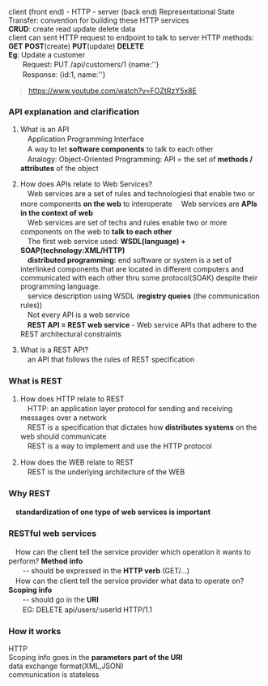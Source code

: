 client (front end) - HTTP - server (back end)
Representational State Transfer: convention for building these HTTP services  
**CRUD**: create read update delete data  
client can sent HTTP request to endpoint to talk to server
HTTP methods: **GET** **POST**(create) **PUT**(update) **DELETE**  
**Eg**: Update a customer  
　　Request: PUT /api/customers/1  {name:''}  
　　Response: {id:1, name:''}  
   
     
    
> https://www.youtube.com/watch?v=FOZtRzY5x8E
### API explanation and clarification  

1. What is an API  
　Application Programming Interface  
　A way to let **software components** to talk to each other  
　Analogy: Object-Oriented Programming: API = the set of **methods / attributes** of the object  

2. How does APIs relate to Web Services?  
　Web services are a set of rules and technologiesi that enable two or more components **on the web** to interoperate
　Web services are **APIs in the context of web**  
　Web services are set of techs and rules enable two or more components on the web to **talk to each other**  
　The first web service used: **WSDL(language) + SOAP(technology:XML/HTTP)**  
　**distributed programming:** end software or system is a set of interlinked components that are located in different computers and communicated with each other thru some protocol(SOAK) despite their programming language.  
　service description using WSDL (**registry queies** (the communication rules))  
　Not every API is a web service  
　**REST API = REST web service** - Web service APIs that adhere to the REST architectural constraints  

3. What is a REST API?  
　an API that follows the rules of REST specification  


### What is REST 
1. How does HTTP relate to REST  
　HTTP: an application layer protocol for sending and receiving messages over a network  
　REST is a specification that dictates how **distributes systems** on the web should communicate  
　REST is a way to implement and use the HTTP protocol  

2. How does the WEB relate to REST  
　REST is the underlying architecture of the WEB  


### Why REST
　**standardization of one type of web services is important**  
  
### RESTful web services
　How can the client tell the service provider which operation it wants to perform? **Method info**  
　　-- should be expressed in the **HTTP verb** (GET/...)  
　How can the client tell the service provider what data to operate on? **Scoping info**  
　　-- should go in the **URI**  
　　EG: DELETE api/users/:userId HTTP/1.1  
  
### How it works  
   HTTP  
   Scoping info goes in the **parameters part of the URI**    
   data exchange format(XML,JSON)  
   communication is stateless  
